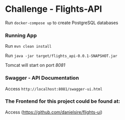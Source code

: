# Challenge - Flights-API

Run `docker-compose up` to create PostgreSQL databases

### Running App

Run `mvn clean install`

Run `java -jar target/flights_api-0.0.1-SNAPSHOT.jar`

Tomcat will start on port *8081*

### Swagger - API Documentation

Access `http://localhost:8081/swagger-ui.html`

### The Frontend for this project could be found at:

Access (https://github.com/danielsire/flights-ui)